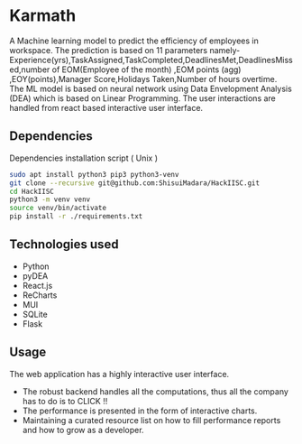 # Karmath
A Machine learning model to predict the efficiency of employees in workspace. The prediction is based on 11 parameters namely- Experience(yrs),TaskAssigned,TaskCompleted,DeadlinesMet,DeadlinesMissed,number of EOM(Employee of the month) ,EOM points (agg) ,EOY(points),Manager Score,Holidays Taken,Number of hours overtime. 
<br>
The ML model is based on neural network using Data Envelopment Analysis (DEA) which is based on Linear Programming. The user interactions are handled from react based interactive user interface. 
<br>
## Dependencies
Dependencies installation script ( Unix )
```sh
sudo apt install python3 pip3 python3-venv
git clone --recursive git@github.com:ShisuiMadara/HackIISC.git
cd HackIISC
python3 -m venv venv
source venv/bin/activate
pip install -r ./requirements.txt
```

## Technologies used
<ul>
  <li>Python</li>
  <li>pyDEA</li>
  <li>React.js</li>  
  <li>ReCharts </li>
  <li>MUI </li>
  <li>SQLite </li>
  <li>Flask</li>
  </ul>
 
 ## Usage
 The web application has a highly interactive user interface.
 <ul>
 <li>The robust backend handles all the computations, thus all the company has to do is to CLICK !!</li>
 <li>The performance is presented in the form of interactive charts.</li>
  <li>Maintaining a curated resource list on how to fill performance reports and how to grow as a developer.</li>
  </ul>
  
 
